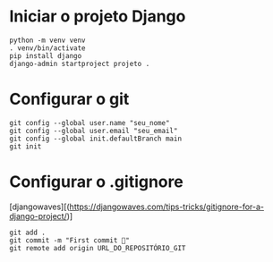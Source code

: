 # Iniciar o projeto Django

```
python -m venv venv
. venv/bin/activate
pip install django
django-admin startproject projeto .
```

# Configurar o git

```
git config --global user.name "seu_nome"
git config --global user.email "seu_email"
git config --global init.defaultBranch main
git init
```

# Configurar o .gitignore
[djangowaves][(https://djangowaves.com/tips-tricks/gitignore-for-a-django-project/)]

```
git add .
git commit -m "First commit 🎉"
git remote add origin URL_DO_REPOSITÓRIO_GIT
```